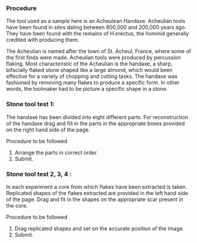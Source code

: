 ### Procedure

The tool used as a sample here is an Acheulean Handaxe. Acheulian tools have been found in sites dating between 800,000 and 200,000 years ago. They have been found with the remains of H.erectus, the hominid generally credited with producing them.

The Acheulian is named after the town of St. Acheul, France, where some of the first finds were made. Acheulian tools were produced by percussion flaking. Most characteristic of the Acheulian is the handaxe, a sharp, bifacially flaked stone shaped like a large almond, which would been effective for a variety of chopping and cutting tasks. The handaxe was fashioned by removing many flakes to produce a specific form. In other words, the toolmaker had to be picture a specific shape in a stone.

### Stone tool test 1:

The handaxe has been divided into eight different parts. For reconstruction of the handaxe drag and fill in the parts in the appropriate boxes provided on the right hand side of the page.

Procedure to be followed

1. Arrange the parts in correct order.
2. Submit.

### Stone tool test 2, 3, 4 :

In each experiment a core from which flakes have been extracted is taken. Replicated shapes of the flakes extracted are provided in the  left hand side of the page. Drag and fit in the shapes on the appropriate scar present in the core.

Procedure to be followed

1. Drag replicated shapes and set on the accurate position of the image.
2. Submit.
